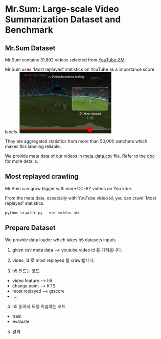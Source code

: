 # Mr.Sum: Large-scale Video Summarization Dataset and Benchmark

## Mr.Sum Dataset

Mr.Sum contains 31,892 videos selected from [YouTube-8M](https://research.google.com/youtube8m/). 

Mr.Sum uses 'Most replayed' statistics on YouTube as a importance score labels.
<img src="images/most_replayed.jpeg" alt="Example of Most replayed" width="300" height="200">

They are aggregated statistics from more than 50,000 watchers which makes this labeling reliable.

We provide meta data of our videos in [meta_data.csv](dataset/filtered_with_headers.csv) file. Refer to the [doc](dataset/DATA.md) for more details.

## Most replayed crawling

Mr.Sum can grow bigger with more CC-BY videos on YouTube.

From the meta data, especially with YouTube video id, you can crawl 'Most replayed' statistics.

```
python crawler.py --vid <video_id>
```

## Prepare Dataset

We provide data loader which takes h5 datasets inputs



1. given csv meta data --> youtube video id 를 가져옵니다.

2. video_id 로 most replayed 를 crawl합니다.

3. h5 만드는 코드
- video feature --> h5
- change point --> KTS
- most replayed --> gtscore
- ....

4. h5 읽어서 모델 학습하는 코드
- train
- evaluate

5. 결과
